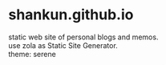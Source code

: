 # shankun.github.io
static web site of personal blogs and memos.  
use zola as Static Site Generator.  
theme: serene
